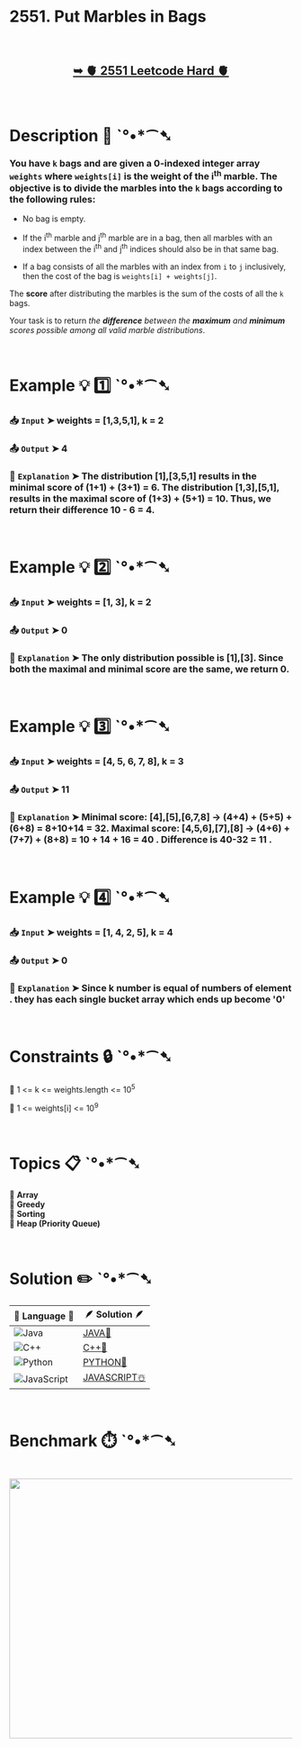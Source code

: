 # 2551. Put Marbles in Bags

</br>

<h2 align="center"> 

<a href="https://leetcode.com/problems/put-marbles-in-bags/description/?envType=daily-question&envId=2025-03-31"><strong>➥ 🫀 2551 Leetcode Hard 🫀 </strong></a>
</h2>

</br>

# Description 📜 ˋ°•*⁀➷

### You have `k` bags and are given a 0-indexed integer array `weights` where `weights[i]` is the weight of the i<sup>th</sup> marble. The objective is to divide the marbles into the `k` bags according to the following rules:

- No bag is empty.

- If the i<sup>th</sup> marble and j<sup>th</sup> marble are in a bag, then all marbles with an index between the i<sup>th</sup> and j<sup>th</sup> indices should also be in that same bag.

- If a bag consists of all the marbles with an index from `i` to `j` inclusively, then the cost of the bag is `weights[i] + weights[j]`.

The **score** after distributing the marbles is the sum of the costs of all the `k` bags. 

Your task is to return *the **difference** between the **maximum** and **minimum** scores possible among all valid marble distributions*.

</br>

# Example 💡 1️⃣ ˋ°•*⁀➷

  ### 📥 `Input`  ➤ weights = [1,3,5,1], k = 2

  ### 📤 `Output`  ➤ 4

  ### 🔦 `Explanation`  ➤ The distribution [1],[3,5,1] results in the minimal score of (1+1) + (3+1) = 6.  The distribution [1,3],[5,1], results in the maximal score of (1+3) + (5+1) = 10.  Thus, we return their difference 10 - 6 = 4.

</br>

# Example 💡 2️⃣ ˋ°•*⁀➷

  ### 📥 `Input` ➤ weights = [1, 3], k = 2

  ### 📤 `Output`  ➤ 0

  ### 🔦 `Explanation` ➤ The only distribution possible is [1],[3].  Since both the maximal and minimal score are the same, we return 0.

</br>

# Example 💡 3️⃣ ˋ°•*⁀➷

  ### 📥 `Input` ➤ weights = [4, 5, 6, 7, 8], k = 3

  ### 📤 `Output`  ➤ 11

  ### 🔦 `Explanation`  ➤ Minimal score: [4],[5],[6,7,8] -> (4+4) + (5+5) + (6+8) = 8+10+14 = 32. Maximal score: [4,5,6],[7],[8] -> (4+6) + (7+7) + (8+8) = 10 + 14 + 16 = 40 . Difference is 40-32 = 11 .

</br>

# Example 💡 4️⃣ ˋ°•*⁀➷

   ### 📥 `Input`  ➤ weights = [1, 4, 2, 5], k = 4

   ### 📤 `Output`  ➤ 0

   ### 🔦 `Explanation`  ➤ Since k number is equal of numbers of element . they has each single bucket array which ends up become '0'

</br>

# Constraints 🔒 ˋ°•*⁀➷

🔹 1 <= k <= weights.length <= 10<sup>5</sup> </br>

🔹 1 <= weights[i] <= 10<sup>9</sup> </br>

</br>

# Topics 📋 ˋ°•*⁀➷

🔸 **Array**  </br>
🔸 **Greedy**  </br>
🔸 **Sorting**  </br>
🔸 **Heap (Priority Queue)**  </br>

</br>

# Solution ✏️ ˋ°•*⁀➷

| 📒 Language 📒  | 🪶 Solution 🪶 |
| ------------- | ------------- |
|  ![Java](https://img.shields.io/badge/java-%23ED8B00.svg?style=for-the-badge&logo=openjdk&logoColor=white)  | [JAVA🍁](https://github.com/Prakhar-002/LEETCODE/blob/main/%F0%9F%8D%84%20Daily%20Challenge%202025%20%F0%9F%8D%B3/%F0%9F%94%AC%20Examine%20Thoroughly%20%F0%9F%A7%AC/03%20Mar%20%F0%9F%8C%BC/31%20-%2003%20-%202025%20---%202551.%20Put%20Marbles%20in%20Bags%20%E2%98%83%EF%B8%8F%20%F0%9F%8D%81%20%F0%9F%8D%B0%20%F0%9F%8E%B2/%F0%9F%8D%81JAVA%20-%202551.%20Put%20Marbles%20in%20Bags.java) |
|  ![C++](https://img.shields.io/badge/c++-%2300599C.svg?style=for-the-badge&logo=c%2B%2B&logoColor=white)  | [C++🎲](https://github.com/Prakhar-002/LEETCODE/blob/main/%F0%9F%8D%84%20Daily%20Challenge%202025%20%F0%9F%8D%B3/%F0%9F%94%AC%20Examine%20Thoroughly%20%F0%9F%A7%AC/03%20Mar%20%F0%9F%8C%BC/31%20-%2003%20-%202025%20---%202551.%20Put%20Marbles%20in%20Bags%20%E2%98%83%EF%B8%8F%20%F0%9F%8D%81%20%F0%9F%8D%B0%20%F0%9F%8E%B2/%F0%9F%8E%B2CPP%20-%202551.%20Put%20Marbles%20in%20Bags.cpp)  |
|  ![Python](https://img.shields.io/badge/python-3670A0?style=for-the-badge&logo=python&logoColor=ffdd54)    | [PYTHON🍰](https://github.com/Prakhar-002/LEETCODE/blob/main/%F0%9F%8D%84%20Daily%20Challenge%202025%20%F0%9F%8D%B3/%F0%9F%94%AC%20Examine%20Thoroughly%20%F0%9F%A7%AC/03%20Mar%20%F0%9F%8C%BC/31%20-%2003%20-%202025%20---%202551.%20Put%20Marbles%20in%20Bags%20%E2%98%83%EF%B8%8F%20%F0%9F%8D%81%20%F0%9F%8D%B0%20%F0%9F%8E%B2/%F0%9F%8D%B0PYTHON%20-%202551.%20Put%20Marbles%20in%20Bags.py) |
| ![JavaScript](https://img.shields.io/badge/javascript-%23323330.svg?style=for-the-badge&logo=javascript&logoColor=%23F7DF1E)   | [JAVASCRIPT☃️](https://github.com/Prakhar-002/LEETCODE/blob/main/%F0%9F%8D%84%20Daily%20Challenge%202025%20%F0%9F%8D%B3/%F0%9F%94%AC%20Examine%20Thoroughly%20%F0%9F%A7%AC/03%20Mar%20%F0%9F%8C%BC/31%20-%2003%20-%202025%20---%202551.%20Put%20Marbles%20in%20Bags%20%E2%98%83%EF%B8%8F%20%F0%9F%8D%81%20%F0%9F%8D%B0%20%F0%9F%8E%B2/%E2%98%83%EF%B8%8FJAVASCRIPT%20-%202551.%20Put%20Marbles%20in%20Bags.js) |

</br>

# Benchmark ⏱️ ˋ°•*⁀➷

<h1  align="center" >

<img src ="https://github.com/user-attachments/assets/a15bbd34-7fdf-4f3d-b90d-d79b7a27f790" width = "700px" height="462px" />

</h1>
